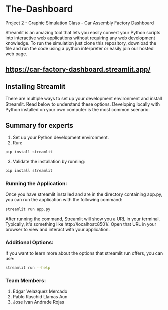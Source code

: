 # The-Dashboard
Project 2 - Graphic Simulation Class - Car Assembly Factory Dashboard

Streamlit is an amazing tool that lets you easily convert your Python scripts into interactive web applications without requiring any web development knowledge. 
To run the simulation just clone this repository, download the file and run the code using a python interpreter or easily join our hosted web page. 

## https://car-factory-dashboard.streamlit.app/

## Installing Streamlit

There are multiple ways to set up your development environment and install Streamlit. Read below to understand these options. Developing locally with Python installed on your own computer is the most common scenario.

## Summary for experts

1. Set up your Python development environment.
2. Run:
 ```bash
pip install streamlit
```
3. Validate the installation by running:
```bash
pip install streamlit
```

### Running the Application:

Once you have streamlit installed and are in the directory containing app.py, you can run the application with the following command:

```bash
streamlit run app.py
```

After running the command, Streamlit will show you a URL in your terminal. Typically, it's something like http://localhost:8501/. Open that URL in your browser to view and interact with your application.

### Additional Options:

If you want to learn more about the options that streamlit run offers, you can use:

```bash
streamlit run --help
```

### Team Members:
1. Edgar Velazquez Mercado
2. Pablo Raschid Llamas Aun
3. Jose Ivan Andrade Rojas
